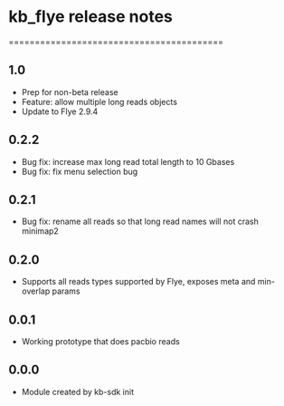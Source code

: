 # kb_flye release notes
=========================================

1.0
-----
* Prep for non-beta release
* Feature: allow multiple long reads objects
* Update to Flye 2.9.4

0.2.2
-----
* Bug fix: increase max long read total length to 10 Gbases
* Bug fix: fix menu selection bug

0.2.1
-----
* Bug fix: rename all reads so that long read names will not crash minimap2

0.2.0
-----
* Supports all reads types supported by Flye, exposes meta and min-overlap params

0.0.1
-----
* Working prototype that does pacbio reads

0.0.0
-----
* Module created by kb-sdk init
